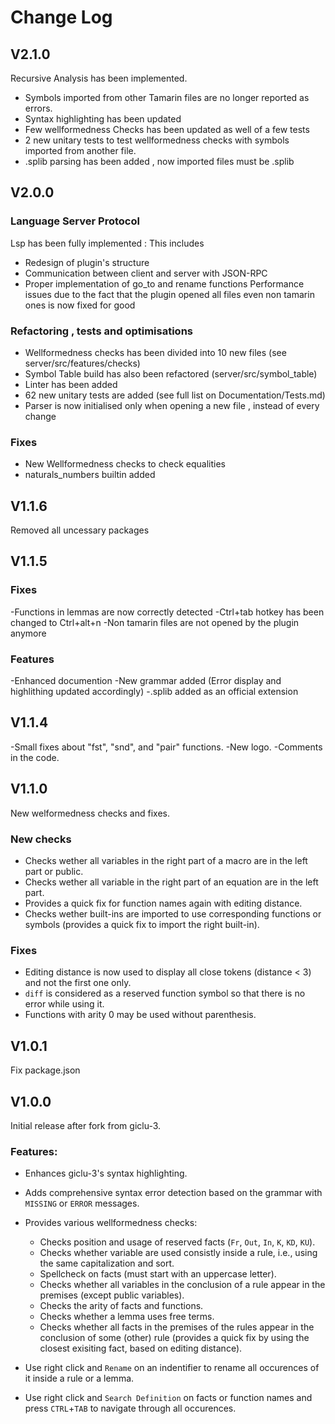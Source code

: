 
# Change Log
## V2.1.0
Recursive Analysis has been implemented.
- Symbols imported from other Tamarin files are no longer reported as errors.
- Syntax highlighting has been updated
- Few wellformedness Checks has been updated as well of a few tests
- 2 new unitary tests to test wellformedness checks with symbols imported from another file.
- .splib parsing has been added , now imported files must be .splib
## V2.0.0
### Language Server Protocol
Lsp has been fully implemented : This includes
- Redesign of plugin's structure
- Communication between client and server with JSON-RPC
- Proper implementation of go_to and rename functions
Performance issues due to the fact that the plugin opened all files even non tamarin ones is now fixed for good
### Refactoring , tests and optimisations
- Wellformedness checks has been divided into 10 new files (see server/src/features/checks)
- Symbol Table build has also been refactored (server/src/symbol_table)
- Linter has been added 
- 62 new unitary tests are added (see full list on Documentation/Tests.md)
- Parser is now initialised only when opening a new file , instead of every change
### Fixes
- New Wellformedness checks to check equalities
- naturals_numbers builtin added

## V1.1.6
Removed all uncessary packages 

## V1.1.5
### Fixes
-Functions in lemmas are now correctly detected
-Ctrl+tab hotkey has been changed to Ctrl+alt+n
-Non tamarin files are not opened by the plugin anymore

### Features
-Enhanced documention
-New grammar added (Error display and highlithing updated accordingly)
-.splib added as an official extension

## V1.1.4
-Small fixes about "fst", "snd", and "pair" functions.
-New logo.
-Comments in the code.

## V1.1.0
New welformedness checks and fixes.

### New checks 
 - Checks wether all variables in the right part of a macro are in the left part or public.
- Checks wether all variable in the right part of an equation are in the left part.
- Provides a quick fix for function names again with editing distance.
- Checks wether built-ins are imported to use corresponding functions or symbols (provides a quick fix to import the right built-in).

### Fixes 
- Editing distance is now used to display all close tokens (distance < 3) and not the first one only.
- `diff` is considered as a reserved function symbol so that there is no error while using it. 
- Functions with arity 0 may be used without parenthesis.

## V1.0.1
Fix package.json

## V1.0.0
Initial release after fork from giclu-3.

### Features:

- Enhances giclu-3's syntax highlighting.
- Adds comprehensive syntax error detection based on the grammar with ```MISSING``` or ```ERROR``` messages.
- Provides various wellformedness checks:
    - Checks position and usage of reserved facts (```Fr```, ```Out```, ```In```, ```K```, ```KD```, ```KU```).
    - Checks whether variable are used consistly inside a rule, i.e., using the same capitalization and sort.
    - Spellcheck on facts (must start with an uppercase letter).
    - Checks whether all variables in the conclusion of a rule appear in the premises (except public variables).
    - Checks the arity of facts and functions.
    - Checks whether a lemma uses free terms.
    - Checks whether all facts in the premises of the rules appear in the conclusion of some (other) rule (provides a quick fix by using the closest exisiting fact, based on editing distance).

- Use right click and ```Rename``` on an indentifier to rename all occurences of it inside a rule or a lemma.
- Use right click and ```Search Definition``` on facts or function names and press ```CTRL```+```TAB``` to navigate through all occurences.
